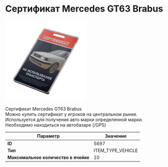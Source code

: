 # Сертификат Mercedes GT63 Brabus

![Item Image](../img/5697.webp?raw=true)

Сертификат Mercedes GT63 Brabus<br>Можно купить сертификат у игроков на центральном рынке.<br>Используется для получения авто марки определенной марки.<br>Необходимо находиться на автобазаре (/GPS)


| Параметр | Значение |
|----------|----------|
| **ID** | 5697 |
| **Тип** | ITEM_TYPE_VEHICLE |
| **Максимальное количество в ячейке** | 10 |

